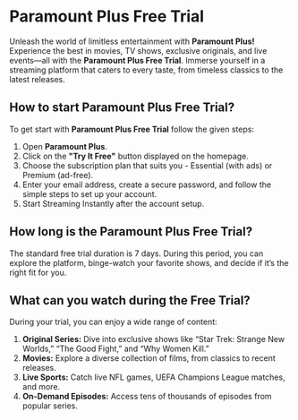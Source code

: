 # Paramount Plus Free Trial

Unleash the world of limitless entertainment with **Paramount Plus!** Experience the best in movies, TV shows, exclusive originals, and live events—all with the **Paramount Plus Free Trial**. Immerse yourself in a streaming platform that caters to every taste, from timeless classics to the latest releases.

## How to start Paramount Plus Free Trial?

To get start with **Paramount Plus Free Trial** follow the given steps:

1. Open **Paramount Plus**.
2. Click on the **"Try It Free"** button displayed on the homepage.
3. Choose the subscription plan that suits you - Essential (with ads) or Premium (ad-free).
4. Enter your email address, create a secure password, and follow the simple steps to set up your account.
5. Start Streaming Instantly after the account setup.

## How long is the Paramount Plus Free Trial?

The standard free trial duration is 7 days. During this period, you can explore the platform, binge-watch your favorite shows, and decide if it’s the right fit for you.

## What can you watch during the Free Trial?

During your trial, you can enjoy a wide range of content:

1. **Original Series:** Dive into exclusive shows like “Star Trek: Strange New Worlds,” “The Good Fight,” and “Why Women Kill.”
2. **Movies:** Explore a diverse collection of films, from classics to recent releases.
3. **Live Sports:** Catch live NFL games, UEFA Champions League matches, and more.
4. **On-Demand Episodes:** Access tens of thousands of episodes from popular series.
